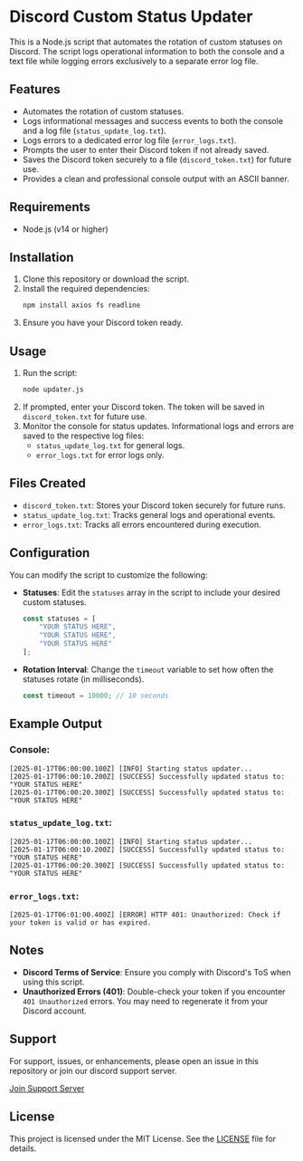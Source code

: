 # Discord Custom Status Updater

This is a Node.js script that automates the rotation of custom statuses on Discord. The script logs operational information to both the console and a text file while logging errors exclusively to a separate error log file.

## Features
- Automates the rotation of custom statuses.
- Logs informational messages and success events to both the console and a log file (`status_update_log.txt`).
- Logs errors to a dedicated error log file (`error_logs.txt`).
- Prompts the user to enter their Discord token if not already saved.
- Saves the Discord token securely to a file (`discord_token.txt`) for future use.
- Provides a clean and professional console output with an ASCII banner.

## Requirements
- Node.js (v14 or higher)

## Installation
1. Clone this repository or download the script.
2. Install the required dependencies:
   ```bash
   npm install axios fs readline
   ```
3. Ensure you have your Discord token ready.

## Usage
1. Run the script:
   ```bash
   node updater.js
   ```
2. If prompted, enter your Discord token. The token will be saved in `discord_token.txt` for future use.
3. Monitor the console for status updates. Informational logs and errors are saved to the respective log files:
   - `status_update_log.txt` for general logs.
   - `error_logs.txt` for error logs only.

## Files Created
- `discord_token.txt`: Stores your Discord token securely for future runs.
- `status_update_log.txt`: Tracks general logs and operational events.
- `error_logs.txt`: Tracks all errors encountered during execution.

## Configuration
You can modify the script to customize the following:
- **Statuses**: Edit the `statuses` array in the script to include your desired custom statuses.
  ```javascript
  const statuses = [
      "YOUR STATUS HERE",
      "YOUR STATUS HERE",
      "YOUR STATUS HERE"
  ];
  ```
- **Rotation Interval**: Change the `timeout` variable to set how often the statuses rotate (in milliseconds).
  ```javascript
  const timeout = 10000; // 10 seconds
  ```

## Example Output
### Console:
```plaintext
[2025-01-17T06:00:00.100Z] [INFO] Starting status updater...
[2025-01-17T06:00:10.200Z] [SUCCESS] Successfully updated status to: "YOUR STATUS HERE"
[2025-01-17T06:00:20.300Z] [SUCCESS] Successfully updated status to: "YOUR STATUS HERE"
```

### `status_update_log.txt`:
```plaintext
[2025-01-17T06:00:00.100Z] [INFO] Starting status updater...
[2025-01-17T06:00:10.200Z] [SUCCESS] Successfully updated status to: "YOUR STATUS HERE"
[2025-01-17T06:00:20.300Z] [SUCCESS] Successfully updated status to: "YOUR STATUS HERE"
```

### `error_logs.txt`:
```plaintext
[2025-01-17T06:01:00.400Z] [ERROR] HTTP 401: Unauthorized: Check if your token is valid or has expired.
```

## Notes
- **Discord Terms of Service**: Ensure you comply with Discord's ToS when using this script.
- **Unauthorized Errors (401)**: Double-check your token if you encounter `401 Unauthorized` errors. You may need to regenerate it from your Discord account.

## Support
For support, issues, or enhancements, please open an issue in this repository or join our discord support server.

[Join Support Server](https://discord.gg/thunderdoesdev)

## License
This project is licensed under the MIT License. See the [LICENSE](LICENSE) file for details.
